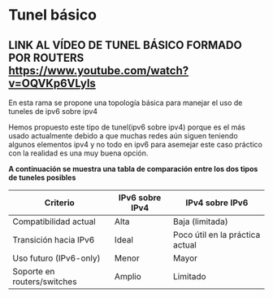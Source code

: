 # Tunel básico

## LINK AL VÍDEO DE TUNEL BÁSICO FORMADO POR ROUTERS https://www.youtube.com/watch?v=OQVKp6VLyls
En esta rama se propone una topología básica para manejar el uso de tuneles de ipv6 sobre ipv4

Hemos propuesto este tipo de tunel(ipv6 sobre ipv4) porque es el más usado actualmente
debido a que muchas redes aún siguen teniendo algunos elementos ipv4 y no todo en ipv6 
para asemejar este caso práctico con la realidad es una muy buena opción.

**A continuación se muestra una tabla de comparación entre los dos tipos de tuneles posibles**

| Criterio                     | IPv6 sobre IPv4 | IPv4 sobre IPv6 |
|-----------------------------|------------------|------------------|
| Compatibilidad actual       |  Alta            |  Baja (limitada) |
| Transición hacia IPv6       |  Ideal           |  Poco útil en la práctica actual |
| Uso futuro (IPv6-only)      |   Menor          |   Mayor         |
| Soporte en routers/switches |   Amplio         |  Limitado      |
